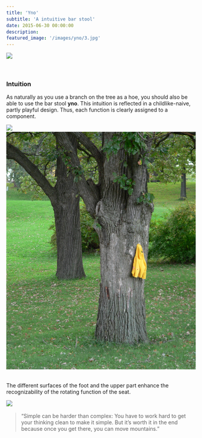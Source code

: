 ```yaml
---
title: 'Yno'
subtitle: 'A intuitive bar stool'
date: 2015-06-30 00:00:00
description:
featured_image: '/images/yno/3.jpg'
---
```


![](/images/project1/2.jpg#full)

<br/>

### Intuition

As naturally as you use a branch on the tree as a hoe, you should also be able to use the bar stool **yno**.
This intuition is reflected in a childlike-naive, partly playful design. Thus, each function is clearly assigned to a component.

<div class="gallery" data-columns="2">
	<img src="/images/project1/4.jpg">
	<img src="/images/project1/tree.jpg">
</div>



<br/>

The different surfaces of the foot and the upper part enhance the recognizability of the rotating function of the seat.

![](/images/project1/1.jpg)





> “Simple can be harder than complex: You have to work hard to get your thinking clean to make it simple. But it’s worth it in the end because once you get there, you can move mountains.”


